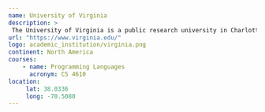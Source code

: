 ```yaml
---
name: University of Virginia 
description: >
 The University of Virginia is a public research university in Charlottesville, Virginia. 
url: "https://www.virginia.edu/"
logo: academic_institution/virginia.png
continent: North America
courses:
    - name: Programming Languages
      acronym: CS 4610
location:
     lat: 38.0336
     long: -78.5080
---
```

